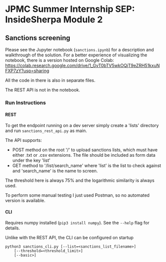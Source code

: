 # JPMC Summer Internship SEP: InsideSherpa Module 2

## Sanctions screening

Please see the Jupyter notebook (`sanctions.ipynb`) for a description and
walkthrough of the solution. For a better experience of visualizing the notebook,
there is a version hosted on Google Colab: https://colab.research.google.com/drive/1_GvT0bTV5wkOQjT9eZRH51kxuNFXP7zY?usp=sharing

All the code in there is also in separate files.

The REST API is not in the notebook.

### Run Instructions

#### REST

To get the endpoint running on a dev server simply create a 'lists' directory and run
`sanctions_rest_api.py` as main.

The API supports:

- POST method on the root '/' to upload sanctions lists, which must have
  either .txt or .csv extensions. The file should be included as form data under the key
  'list'
- GET method to '/list/search_name' where 'list' is
  the list to check against and 'search_name' is the name to screen.

The threshold here is always 75% and the logarithmic similarity is always used.

To perform some manual testing I just used Postman, so no automated version is available.

#### CLI

Requires numpy installed (`pip3 install numpy`). See the `--help` flag for details.

Unlike with the REST API, the CLI can be configured on startup

```
python3 sanctions_cli.py [--list=<sanctions_list_filename>]
    [--threshold=<threshold_limit>]
    [--basic>]
```

